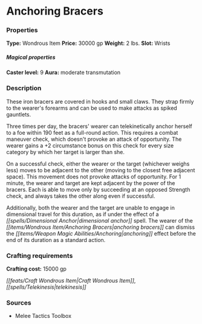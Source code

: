 ﻿---
Title: "Anchoring Bracers"
Type: "Wondrous Item"
Price: "30000 gp"
Weight: "2 lbs."
Slot: "Wrists"
Caster level: "9"
Aura: "moderate transmutation"
Description: |
  "These iron bracers are covered in hooks and small claws. They strap firmly to the wearer's forearms and can be used to make attacks as spiked gauntlets.
  Three times per day, the bracers' wearer can telekinetically anchor herself to a foe within 190 feet as a full-round action. This requires a combat maneuver check, which doesn't provoke an attack of opportunity. The wearer gains a +2 circumstance bonus on this check for every size category by which her target is larger than she.
  On a successful check, either the wearer or the target (whichever weighs less) moves to be adjacent to the other (moving to the closest free adjacent space). This movement does not provoke attacks of opportunity. For 1 minute, the wearer and target are kept adjacent by the power of the bracers. Each is able to move only by succeeding at an opposed Strength check, and always takes the other along even if successful.
  Additionally, both the wearer and the target are unable to engage in dimensional travel for this duration, as if under the effect of a _dimensional anchor_ spell. The wearer of the anchoring bracers can dismiss the anchoring effect before the end of its duration as a standard action."
Crafting cost: "15000 gp"
Sources: "['Melee Tactics Toolbox']"
---

# Anchoring Bracers

### Properties

**Type:** Wondrous Item **Price:** 30000 gp **Weight:** 2 lbs. **Slot:** Wrists

##### Magical properties

**Caster level:** 9 **Aura:** moderate transmutation

### Description

These iron bracers are covered in hooks and small claws. They strap firmly to the wearer's forearms and can be used to make attacks as spiked gauntlets.

Three times per day, the bracers' wearer can telekinetically anchor herself to a foe within 190 feet as a full-round action. This requires a combat maneuver check, which doesn't provoke an attack of opportunity. The wearer gains a +2 circumstance bonus on this check for every size category by which her target is larger than she.

On a successful check, either the wearer or the target (whichever weighs less) moves to be adjacent to the other (moving to the closest free adjacent space). This movement does not provoke attacks of opportunity. For 1 minute, the wearer and target are kept adjacent by the power of the bracers. Each is able to move only by succeeding at an opposed Strength check, and always takes the other along even if successful.

Additionally, both the wearer and the target are unable to engage in dimensional travel for this duration, as if under the effect of a _[[spells/Dimensional Anchor|dimensional anchor]]_ spell. The wearer of the _[[items/Wondrous Item/Anchoring Bracers|anchoring bracers]]_ can dismiss the _[[items/Weapon Magic Abilities/Anchoring|anchoring]]_ effect before the end of its duration as a standard action.

### Crafting requirements

**Crafting cost:** 15000 gp

_[[feats/Craft Wondrous Item|Craft Wondrous Item]]_, _[[spells/Telekinesis|telekinesis]]_

### Sources

* Melee Tactics Toolbox